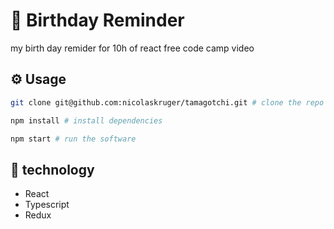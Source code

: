 # :birthday: Birthday Reminder

my birth day remider for 10h of react free code camp video

## :gear: Usage

```bash
git clone git@github.com:nicolaskruger/tamagotchi.git # clone the repo

npm install # install dependencies

npm start # run the software
```

## :gun: technology

- React
- Typescript
- Redux
